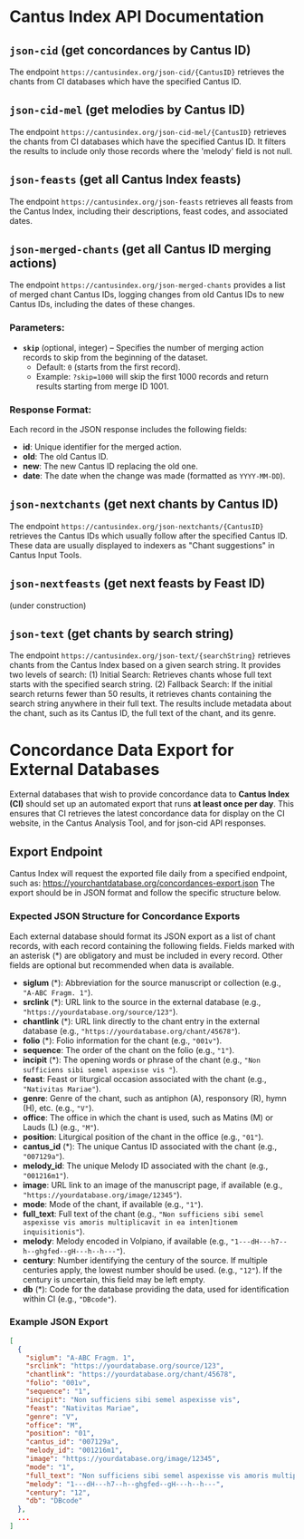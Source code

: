 # Cantus Index API Documentation

## `json-cid` (get concordances by Cantus ID)
The endpoint `https://cantusindex.org/json-cid/{CantusID}` retrieves the chants from CI databases which have the specified Cantus ID.

## `json-cid-mel` (get melodies by Cantus ID)
The endpoint `https://cantusindex.org/json-cid-mel/{CantusID}` retrieves the chants from CI databases which have the specified Cantus ID. It filters the results to include only those records where the 'melody' field is not null.

## `json-feasts` (get all Cantus Index feasts)
The endpoint `https://cantusindex.org/json-feasts` retrieves all feasts from the Cantus Index, including their descriptions, feast codes, and associated dates.

## `json-merged-chants` (get all Cantus ID merging actions)
The endpoint `https://cantusindex.org/json-merged-chants` provides a list of merged chant Cantus IDs, logging changes from old Cantus IDs to new Cantus IDs, including the dates of these changes.

### Parameters:
- **`skip`** (optional, integer) – Specifies the number of merging action records to skip from the beginning of the dataset.
  - Default: `0` (starts from the first record).  
  - Example: `?skip=1000` will skip the first 1000 records and return results starting from merge ID 1001.

### Response Format:

Each record in the JSON response includes the following fields:
- **id**: Unique identifier for the merged action.
- **old**: The old Cantus ID.
- **new**: The new Cantus ID replacing the old one.
- **date**: The date when the change was made (formatted as `YYYY-MM-DD`).

## `json-nextchants` (get next chants by Cantus ID)
The endpoint `https://cantusindex.org/json-nextchants/{CantusID}` retrieves the Cantus IDs which usually follow after the specified Cantus ID. These data are usually displayed to indexers as "Chant suggestions" in Cantus Input Tools.  

## `json-nextfeasts` (get next feasts by Feast ID)
(under construction)  

## `json-text` (get chants by search string)
The endpoint `https://cantusindex.org/json-text/{searchString}`  retrieves chants from the Cantus Index based on a given search string.
It provides two levels of search: (1) Initial Search: Retrieves chants whose full text starts with the specified search string. (2) Fallback Search: If the initial search returns fewer than 50 results, it retrieves chants containing the search string anywhere in their full text. 
The results include metadata about the chant, such as its Cantus ID, the full text of the chant, and its genre.

# Concordance Data Export for External Databases

External databases that wish to provide concordance data to **Cantus Index (CI)** should set up an automated export that runs **at least once per day**. This ensures that CI retrieves the latest concordance data for display on the CI website, in the Cantus Analysis Tool, and for json-cid API responses.

## Export Endpoint

Cantus Index will request the exported file daily from a specified endpoint, such as:
   https://yourchantdatabase.org/concordances-export.json
The export should be in JSON format and follow the specific structure below.

### Expected JSON Structure for Concordance Exports

Each external database should format its JSON export as a list of chant records, with each record containing the following fields.
Fields marked with an asterisk (*) are obligatory and must be included in every record. Other fields are optional but recommended when data is available.

- **siglum** (*): Abbreviation for the source manuscript or collection (e.g., `"A-ABC Fragm. 1"`).
- **srclink** (*): URL link to the source in the external database (e.g., `"https://yourdatabase.org/source/123"`).
- **chantlink** (*): URL link directly to the chant entry in the external database (e.g., `"https://yourdatabase.org/chant/45678"`).
- **folio** (*): Folio information for the chant (e.g., `"001v"`).
- **sequence**: The order of the chant on the folio (e.g., `"1"`).
- **incipit** (*): The opening words or phrase of the chant (e.g., `"Non sufficiens sibi semel aspexisse vis "`).
- **feast**: Feast or liturgical occasion associated with the chant (e.g., `"Nativitas Mariae"`).
- **genre**: Genre of the chant, such as antiphon (A), responsory (R), hymn (H), etc. (e.g., `"V"`).
- **office**: The office in which the chant is used, such as Matins (M) or Lauds (L) (e.g., `"M"`).
- **position**: Liturgical position of the chant in the office (e.g., `"01"`).
- **cantus_id** (*): The unique Cantus ID associated with the chant (e.g., `"007129a"`).
- **melody_id**: The unique Melody ID associated with the chant (e.g., `"001216m1"`).
- **image**: URL link to an image of the manuscript page, if available (e.g., `"https://yourdatabase.org/image/12345"`).
- **mode**: Mode of the chant, if available (e.g., `"1"`).
- **full_text**: Full text of the chant (e.g., `"Non sufficiens sibi semel aspexisse vis amoris multiplicavit in ea inten]tionem inquisitionis"`).
- **melody**: Melody encoded in Volpiano, if available (e.g., `"1---dH---h7--h--ghgfed--gH---h--h---"`).
- **century**: Number identifying the century of the source. If multiple centuries apply, the lowest number should be used. (e.g., `"12"`). If the century is uncertain, this field may be left empty.
- **db** (*): Code for the database providing the data, used for identification within CI (e.g., `"DBcode"`).

### Example JSON Export

```json
[
  {
    "siglum": "A-ABC Fragm. 1",
    "srclink": "https://yourdatabase.org/source/123",
    "chantlink": "https://yourdatabase.org/chant/45678",
    "folio": "001v",
    "sequence": "1",
    "incipit": "Non sufficiens sibi semel aspexisse vis",
    "feast": "Nativitas Mariae",
    "genre": "V",
    "office": "M",
    "position": "01",
    "cantus_id": "007129a",
    "melody_id": "001216m1",
    "image": "https://yourdatabase.org/image/12345",
    "mode": "1",
    "full_text": "Non sufficiens sibi semel aspexisse vis amoris multiplicavit in ea inten]tionem inquisitionis",
    "melody": "1---dH---h7--h--ghgfed--gH---h--h---",
    "century": "12",
    "db": "DBcode"
  },
  ...
]
